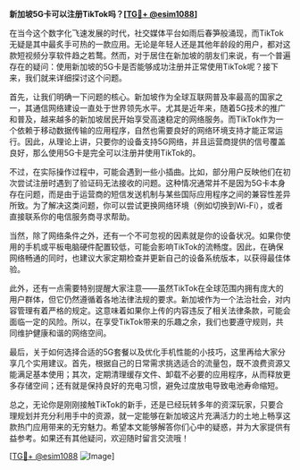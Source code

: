 **新加坡5G卡可以注册TikTok吗？[[TG💪+ @esim1088](https://t.me/s/esim1088)]**

在当今这个数字化飞速发展的时代，社交媒体平台如雨后春笋般涌现，而TikTok无疑是其中最炙手可热的一款应用。无论是年轻人还是其他年龄段的用户，都对这款短视频分享软件趋之若鹜。然而，对于居住在新加坡的朋友们来说，有一个普遍存在的疑问：使用新加坡的5G卡是否能够成功注册并正常使用TikTok呢？接下来，我们就来详细探讨这个问题。

首先，让我们明确一下问题的核心。新加坡作为全球互联网普及率最高的国家之一，其通信网络建设一直处于世界领先水平。尤其是近年来，随着5G技术的推广和普及，越来越多的新加坡居民开始享受高速稳定的网络服务。而TikTok作为一个依赖于移动数据传输的应用程序，自然也需要良好的网络环境支持才能正常运行。因此，从理论上讲，只要你的设备支持5G网络，并且运营商提供的信号覆盖良好，那么使用5G卡是完全可以注册并使用TikTok的。

不过，在实际操作过程中，可能会遇到一些小插曲。比如，部分用户反映他们在初次尝试注册时遇到了验证码无法接收的问题。这种情况通常并不是因为5G卡本身存在问题，而是由于运营商的短信发送机制与某些国际应用程序之间的兼容性差异所致。为了解决这类问题，你可以尝试更换网络环境（例如切换到Wi-Fi），或者直接联系你的电信服务商寻求帮助。

当然，除了网络条件之外，还有一个不可忽视的因素就是你的设备状况。如果你使用的手机或平板电脑硬件配置较低，可能会影响TikTok的流畅度。因此，在确保网络畅通的同时，也建议大家定期检查并更新自己的设备系统版本，以获得最佳体验。

此外，还有一点需要特别提醒大家注意——虽然TikTok在全球范围内拥有庞大的用户群体，但它仍然遵循着各地法律法规的要求。新加坡作为一个法治社会，对内容管理有着严格的规定。这意味着如果你上传的内容违反了相关法律条款，可能会面临一定的风险。所以，在享受TikTok带来的乐趣之余，我们也要遵守规则，共同维护健康和谐的网络空间。

最后，关于如何选择合适的5G套餐以及优化手机性能的小技巧，这里再给大家分享几个实用建议。首先，根据自己的日常需求挑选适合的流量包，既不浪费资源又能满足基本使用；其次，定期清理缓存文件、卸载不必要的应用程序，从而释放更多存储空间；还有就是保持良好的充电习惯，避免过度放电导致电池寿命缩短。

总之，无论你是刚刚接触TikTok的新手，还是已经玩转多年的资深玩家，只要合理规划并充分利用手中的资源，就一定能够在新加坡这片充满活力的土地上畅享这款热门应用带来的无穷魅力。希望本文能够解答你们心中的疑惑，并为大家提供有益参考。如果还有其他疑问，欢迎随时留言交流哦！

[[TG💪+ @esim1088](https://t.me/s/esim1088) ![Image](https://i.postimg.cc/4NQfJmqS/Snipaste-2025-05-13-00-14-12.png)]